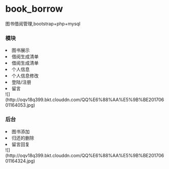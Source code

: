 # book_borrow
图书借阅管理,bootstrap+php+mysql
<h3>模块</h3>
<li>图书展示</li>
<li>借阅生成清单</li>
<li>借阅生成清单</li>
<li>个人信息</li>
<li>个人信息修改</li>
<li>登陆/注册</li>
<li>留言</li>
![](http://oqv18q399.bkt.clouddn.com/QQ%E6%88%AA%E5%9B%BE20170601164053.jpg)
<h3>后台</h3>
<li>图书添加</li>
<li>归还的删除</li>
<li>留言回复</li>
![](http://oqv18q399.bkt.clouddn.com/QQ%E6%88%AA%E5%9B%BE20170601164324.jpg)

